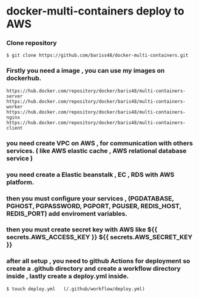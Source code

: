 # docker-multi-containers deploy to AWS
### Clone repository
```
$ git clone https://github.com/bariss48/docker-multi-containers.git
```
### Firstly you need a image , you can use my images on dockerhub. 
```
https://hub.docker.com/repository/docker/baris48/multi-containers-server
https://hub.docker.com/repository/docker/baris48/multi-containers-worker
https://hub.docker.com/repository/docker/baris48/multi-containers-nginx
https://hub.docker.com/repository/docker/baris48/multi-containers-client

```

### you need create VPC on AWS , for communication with others services. ( like AWS elastic cache , AWS relational database service )

### you need create a Elastic beanstalk , EC , RDS with AWS platform.

### then you must configure your services , (PGDATABASE, PGHOST, PGPASSWORD, PGPORT, PGUSER, REDIS_HOST, REDIS_PORT) add enviroment variables.

### then you must create secret key with AWS like ${{ secrets.AWS_ACCESS_KEY }} ${{ secrets.AWS_SECRET_KEY }}

### after all setup , you need to github Actions for deployment so create a .github directory and create a workflow directory inside , lastly create a deploy.yml inside.

```
$ touch deploy.yml   (/.github/workflow/deploy.yml)
```